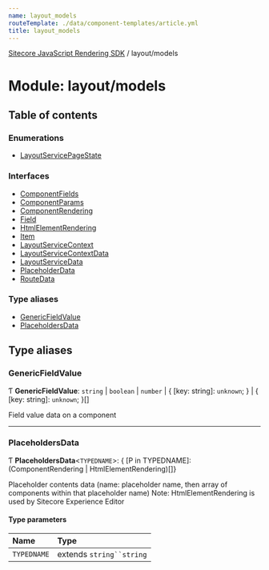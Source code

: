 ```yaml
---
name: layout_models
routeTemplate: ./data/component-templates/article.yml
title: layout_models
---
```


[Sitecore JavaScript Rendering SDK](/docs/fundamentals/ref/jss/) / layout/models

# Module: layout/models

## Table of contents

### Enumerations

- [LayoutServicePageState](/docs/fundamentals/ref/jss/enums/layout_models/layoutservicepagestate)

### Interfaces

- [ComponentFields](/docs/fundamentals/ref/jss/interfaces/layout_models/componentfields)
- [ComponentParams](/docs/fundamentals/ref/jss/interfaces/layout_models/componentparams)
- [ComponentRendering](/docs/fundamentals/ref/jss/interfaces/layout_models/componentrendering)
- [Field](/docs/fundamentals/ref/jss/interfaces/layout_models/field)
- [HtmlElementRendering](/docs/fundamentals/ref/jss/interfaces/layout_models/htmlelementrendering)
- [Item](/docs/fundamentals/ref/jss/interfaces/layout_models/item)
- [LayoutServiceContext](/docs/fundamentals/ref/jss/interfaces/layout_models/layoutservicecontext)
- [LayoutServiceContextData](/docs/fundamentals/ref/jss/interfaces/layout_models/layoutservicecontextdata)
- [LayoutServiceData](/docs/fundamentals/ref/jss/interfaces/layout_models/layoutservicedata)
- [PlaceholderData](/docs/fundamentals/ref/jss/interfaces/layout_models/placeholderdata)
- [RouteData](/docs/fundamentals/ref/jss/interfaces/layout_models/routedata)

### Type aliases

- [GenericFieldValue](/docs/fundamentals/ref/jss/modules/layout_models#genericfieldvalue)
- [PlaceholdersData](/docs/fundamentals/ref/jss/modules/layout_models#placeholdersdata)

## Type aliases

### GenericFieldValue

Ƭ **GenericFieldValue**: `string` \| `boolean` \| `number` \| { [key: string]: `unknown`;  } \| { [key: string]: `unknown`;  }[]

Field value data on a component

___

### PlaceholdersData

Ƭ **PlaceholdersData**<`TYPEDNAME`\>: { [P in TYPEDNAME]: (ComponentRendering \| HtmlElementRendering)[]}

Placeholder contents data (name: placeholder name, then array of components within that placeholder name)
Note: HtmlElementRendering is used by Sitecore Experience Editor

#### Type parameters

| Name | Type |
| :------ | :------ |
| `TYPEDNAME` | extends `string``string` |
